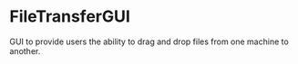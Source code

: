 # FileTransferGUI
GUI to provide users the ability to drag and drop files from one machine to another. 
